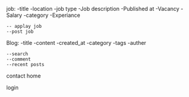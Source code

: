 job:
    -title
    -location
    -job type
    -Job description
    -Published at
    -Vacancy
    -Salary
    -category
    -Experiance


    -- applay job
    --post job


 Blog:
    -title
    -content
    -created_at 
    -category
    -tags 
    -auther

    --search
    --comment
    --recent posts


contact 
home

login

